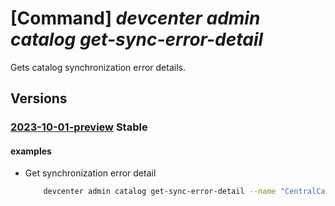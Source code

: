 # [Command] _devcenter admin catalog get-sync-error-detail_

Gets catalog synchronization error details.

## Versions

### [2023-10-01-preview](/Resources/mgmt-plane/L3N1YnNjcmlwdGlvbnMve30vcmVzb3VyY2Vncm91cHMve30vcHJvdmlkZXJzL21pY3Jvc29mdC5kZXZjZW50ZXIvZGV2Y2VudGVycy97fS9jYXRhbG9ncy97fS9nZXRzeW5jZXJyb3JkZXRhaWxz/2023-10-01-preview.xml) **Stable**

<!-- mgmt-plane /subscriptions/{}/resourcegroups/{}/providers/microsoft.devcenter/devcenters/{}/catalogs/{}/getsyncerrordetails 2023-10-01-preview -->

#### examples

- Get synchronization error detail
    ```bash
        devcenter admin catalog get-sync-error-detail --name "CentralCatalog" --dev-center-name "Contoso" --resource-group "rg1"
    ```
